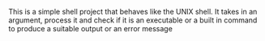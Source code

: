 This is a simple shell project that behaves like the UNIX shell. It takes in an argument, process it and check if it is an executable or a built in command to produce a suitable output or an error message

